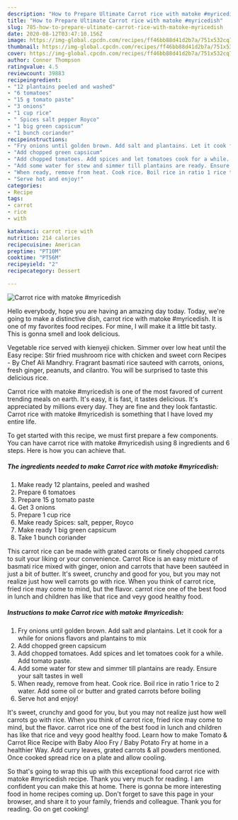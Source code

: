 ```yaml
---
description: "How to Prepare Ultimate Carrot rice with matoke #myricedish"
title: "How to Prepare Ultimate Carrot rice with matoke #myricedish"
slug: 785-how-to-prepare-ultimate-carrot-rice-with-matoke-myricedish
date: 2020-08-12T03:47:10.156Z
image: https://img-global.cpcdn.com/recipes/ff46bb88d41d2b7a/751x532cq70/carrot-rice-with-matoke-myricedish-recipe-main-photo.jpg
thumbnail: https://img-global.cpcdn.com/recipes/ff46bb88d41d2b7a/751x532cq70/carrot-rice-with-matoke-myricedish-recipe-main-photo.jpg
cover: https://img-global.cpcdn.com/recipes/ff46bb88d41d2b7a/751x532cq70/carrot-rice-with-matoke-myricedish-recipe-main-photo.jpg
author: Connor Thompson
ratingvalue: 4.5
reviewcount: 39883
recipeingredient:
- "12 plantains peeled and washed"
- "6 tomatoes"
- "15 g tomato paste"
- "3 onions"
- "1 cup rice"
- " Spices salt pepper Royco"
- "1 big green capsicum"
- "1 bunch coriander"
recipeinstructions:
- "Fry onions until golden brown. Add salt and plantains. Let it cook for a while for onions flavors and plantains to mix"
- "Add chopped green capsicum"
- "Add chopped tomatoes. Add spices and let tomatoes cook for a while. Add tomato paste."
- "Add some water for stew and simmer till plantains are ready. Ensure your salt tastes in well"
- "When ready, remove from heat. Cook rice. Boil rice in ratio 1 rice to 2 water. Add some oil or butter and grated carrots before boiling"
- "Serve hot and enjoy!"
categories:
- Recipe
tags:
- carrot
- rice
- with

katakunci: carrot rice with 
nutrition: 214 calories
recipecuisine: American
preptime: "PT10M"
cooktime: "PT56M"
recipeyield: "2"
recipecategory: Dessert

---
```



![Carrot rice with matoke #myricedish](https://img-global.cpcdn.com/recipes/ff46bb88d41d2b7a/751x532cq70/carrot-rice-with-matoke-myricedish-recipe-main-photo.jpg)

Hello everybody, hope you are having an amazing day today. Today, we're going to make a distinctive dish, carrot rice with matoke #myricedish. It is one of my favorites food recipes. For mine, I will make it a little bit tasty. This is gonna smell and look delicious.

Vegetable rice served with kienyeji chicken. Simmer over low heat until the Easy recipe: Stir fried mushroom rice with chicken and sweet corn Recipes - By Chef Ali Mandhry. Fragrant basmati rice sauteed with carrots, onions, fresh ginger, peanuts, and cilantro. You will be surprised to taste this delicious rice.

Carrot rice with matoke #myricedish is one of the most favored of current trending meals on earth. It's easy, it is fast, it tastes delicious. It's appreciated by millions every day. They are fine and they look fantastic. Carrot rice with matoke #myricedish is something that I have loved my entire life.


To get started with this recipe, we must first prepare a few components. You can have carrot rice with matoke #myricedish using 8 ingredients and 6 steps. Here is how you can achieve that.

<!--inarticleads1-->

##### The ingredients needed to make Carrot rice with matoke #myricedish:

1. Make ready 12 plantains, peeled and washed
1. Prepare 6 tomatoes
1. Prepare 15 g tomato paste
1. Get 3 onions
1. Prepare 1 cup rice
1. Make ready  Spices: salt, pepper, Royco
1. Make ready 1 big green capsicum
1. Take 1 bunch coriander


This carrot rice can be made with grated carrots or finely chopped carrots to suit your liking or your convenience. Carrot Rice is an easy mixture of basmati rice mixed with ginger, onion and carrots that have been sautéed in just a bit of butter. It&#39;s sweet, crunchy and good for you, but you may not realize just how well carrots go with rice. When you think of carrot rice, fried rice may come to mind, but the flavor. carrot rice one of the best food in lunch and children has like that rice and veyy good healthy food. 

<!--inarticleads2-->

##### Instructions to make Carrot rice with matoke #myricedish:

1. Fry onions until golden brown. Add salt and plantains. Let it cook for a while for onions flavors and plantains to mix
1. Add chopped green capsicum
1. Add chopped tomatoes. Add spices and let tomatoes cook for a while. Add tomato paste.
1. Add some water for stew and simmer till plantains are ready. Ensure your salt tastes in well
1. When ready, remove from heat. Cook rice. Boil rice in ratio 1 rice to 2 water. Add some oil or butter and grated carrots before boiling
1. Serve hot and enjoy!


It&#39;s sweet, crunchy and good for you, but you may not realize just how well carrots go with rice. When you think of carrot rice, fried rice may come to mind, but the flavor. carrot rice one of the best food in lunch and children has like that rice and veyy good healthy food. Learn how to make Tomato &amp; Carrot Rice Recipe with Baby Aloo Fry / Baby Potato Fry at home in a healthier Way. Add curry leaves, grated carrots &amp; all powders mentioned. Once cooked spread rice on a plate and allow cooling. 

So that's going to wrap this up with this exceptional food carrot rice with matoke #myricedish recipe. Thank you very much for reading. I am confident you can make this at home. There is gonna be more interesting food in home recipes coming up. Don't forget to save this page in your browser, and share it to your family, friends and colleague. Thank you for reading. Go on get cooking!
